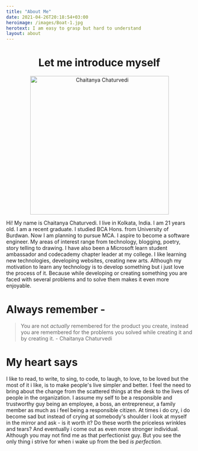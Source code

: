 ```yaml
---
title: "About Me"
date: 2021-04-26T20:18:54+03:00
heroimage: /images/Boat-1.jpg
herotext: I am easy to grasp but hard to understand
layout: about
---
```


<div style="text-align:center">
<h1>Let me introduce myself</h1>
<figure style="">
   <img class="avatar" src="/images/About-Me-Photo-Fair-Crop.png" alt="Chaitanya Chaturvedi" style="width: 375px">
</figure>
</div>

Hi! My name is Chaitanya Chaturvedi. I live in Kolkata, India. I am 21 years old. I am a recent graduate. I studied BCA Hons. from University of Burdwan. Now I am planning to pursue MCA. I aspire to become a software engineer. My areas of interest range from technology, blogging, poetry, story telling to drawing. I have also been a Microsoft learn student ambassador and codecademy chapter leader at my college. I like learning new technologies, developing websites, creating new arts. Although my motivation to learn any technology is to develop something but i just love the process of it. Because while developing or creating something you are faced with several problems and to solve them makes it even more enjoyable. 
# Always remember - 

> You are not <em>actually</em> remembered for the product you create, instead you are remembered for the problems you solved while creating it and by creating it. - Chaitanya Chaturvedi 

# My heart says

I like to read, to write, to sing, to code, to laugh, to love, to be loved but the most of it i like, is to make people's live simpler and better. I feel the need to bring about the change from the scattered things at the desk to the lives of people in the organization. I assume my self to be a responsible and trustworthy guy being an employee, a boss, an entrepreneur, a family member as much as i feel being a responsible citizen. At times i do cry, i do become sad but instead of crying at somebody's shoulder i look at myself in the mirror and ask - is it worth it? Do these worth the priceless wrinkles and tears? And eventually i come out as even more stronger individual. Although you may not find me as that perfectionist guy. But you see the only thing i strive for when i wake up from the bed <em>is perfection.</em> 
